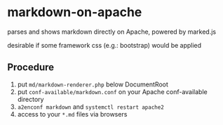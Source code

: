 # markdown-on-apache

parses and shows markdown directly on Apache, powered by marked.js

desirable if some framework css (e.g.: bootstrap) would be applied

## Procedure

1. put `md/markdown-renderer.php` below DocumentRoot
1. put `conf-available/markdown.conf` on your Apache conf-available directory
1. `a2enconf markdown` and `systemctl restart apache2`
1. access to your `*.md` files via browsers
